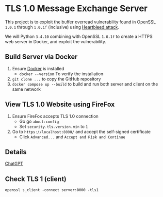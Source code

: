 # TLS 1.0 Message Exchange Server
This project is to exploit the buffer overread vulnerability found in OpenSSL `1.0.1` through `1.0.1f` (inclusive) using [Heartbleed attack](https://heartbleed.com/).

We will Python `3.4.10` combining with OpenSSL `1.0.1f` to create a HTTPS web server in Docker, and exploit the vulnerability.

## Build Server via Docker
1. Ensure [Docker](https://www.docker.com/) is installed
    - ``docker --version`` To verify the installation
2. ``git clone ...`` to copy the GitHub repository
3. ``docker compose up --build`` to build and run both server and client on the same network

## View TLS 1.0 Website using FireFox
1. Ensure FireFox accepts TLS 1.0 connection
    - Go go ``about:config``
    - Set ``security.tls.version.min`` to ``1``
2. Go to ``https://localhost:8000/`` and accept the self-signed certificate
    - Click ``Advanced...`` and ``Accept and Risk and Continue``

## Details
[ChatGPT](https://chatgpt.com/share/67ce6f9c-e854-8013-b970-29bfa634dfee)

## Check TLS 1 (client)
``openssl s_client -connect server:8000 -tls1``